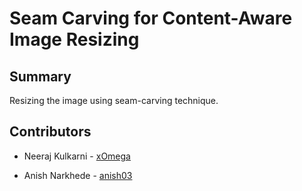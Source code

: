 # Seam Carving for Content-Aware Image Resizing

## Summary
Resizing the image using seam-carving technique.  

## Contributors

* Neeraj Kulkarni - [xOmega](https://github.com/xOmega)

* Anish Narkhede - [anish03](https://github.com/anish03)



